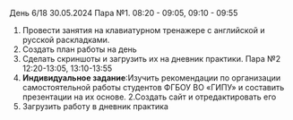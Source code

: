 День 6/18 30.05.2024
Пара №1. 08:20 - 09:05, 09:10 - 09:55
1.	Провести занятия на клавиатурном тренажере с английской и русской раскладками.
2.	Создать план работы на день 
3.	Сделать скриншоты и загрузить их на дневник практики.
Пара №2 12:20-13:05, 13:10-13:55
1. **Индивидуальное задание**:Изучить рекомендации по организации самостоятельной работы студентов ФГБОУ ВО «ГИПУ» и составить презентации на их основе.
2.Создать сайт и отредактировать его
3. Загрузить работу в дневник практика 
